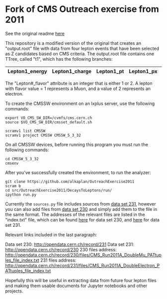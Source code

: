 # Fork of CMS Outreach exercise from 2011

See the original readme [here](https://github.com/katilp/OutreachExercise2011)

This repository is a modified version of the original that creates an "output.root" file with data from four lepton events that have been selected as Z candidates based on CMS criteria.  The output.root file contains one TTree, called "t1", which has the following branches:


Lepton1_energy | Lepton1_charge | Lepton1_pt | Lepton1_px | Lepton1_py | Lepton1_pz | Lepton1_phi | Lepton1_eta | Lepton1_flavor | Lepton2_energy | Lepton2_charge | Lepton2_pt | Lepton2_px | Lepton2_py | Lepton2_pz | Lepton2_phi | Lepton2_eta | Lepton2_flavor | Lepton3_energy | Lepton3_charge | Lepton3_pt | Lepton3_px | Lepton3_py | Lepton3_pz | Lepton3_phi | Lepton3_eta | Lepton3_flavor | Lepton4_energy | Lepton4_charge  | Lepton4_ | Lepton4_px | Lepton4_py | Lepton4_pz | Lepton4_phi | Lepton4_eta | Lepton4_flavor
--- | --- | --- | --- | --- | --- | --- | --- | --- | --- | --- | --- | --- | --- | --- | --- | --- | --- | --- | --- | --- | --- | --- | --- | --- | --- | --- | --- | --- | --- | --- | --- | --- | --- | --- | --- 

The "Lepton#_flavor" attribute is an integer that is either 1 or 2. A lepton with flavor value = 1 represents a Muon, and a value of 2 represents an electron.

To create the CMSSW environment on an lxplus server, use the following commands:

```
export VO_CMS_SW_DIR=/cvmfs/cms.cern.ch
source $VO_CMS_SW_DIR/cmsset_default.sh

scramv1 list CMSSW
scramv1 project CMSSW CMSSW_5_3_32
```

On all CMSSW devices, before running this program you must run the following commands:

```
cd CMSSW_5_3_32
cmsenv
```

After you've successfully created the environment, to run the analyzer:

```
git clone https://github.com/alkaplan/OutreachExercise2011
scram b
cd src/OutreachExercise2011/DecaysToLeptons/run/
ipython run.py
```

Currently the `sources.py` file includes sources from [data set 231](http://opendata.cern.ch/record/231), however you can also add files from [data set 230](http://opendata.cern.ch/record/230) and simply add them to the file in the same format. The addresses of the relevant files are listed in the "index.txt" file, which can be found [here](http://opendata.cern.ch/record/230/files/CMS_Run2011A_DoubleMu_PATtuples_file_index.txt) for data set 230, and [here](http://opendata.cern.ch/record/231/files/CMS_Run2011A_DoubleElectron_PATtuples_file_index.txt) for data set 231.

Relevant links included in the last paragraph:

Data set 230: http://opendata.cern.ch/record/231
Data set 231: http://opendata.cern.ch/record/230
230 files address: http://opendata.cern.ch/record/230/files/CMS_Run2011A_DoubleMu_PATtuples_file_index.txt
231 files address: http://opendata.cern.ch/record/231/files/CMS_Run2011A_DoubleElectron_PATtuples_file_index.txt

Hopefully this will be useful in extracting data from future four lepton files and making them usable documents for Jupyter notebooks and other projects.